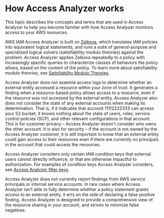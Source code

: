 # How Access Analyzer works<a name="access-analyzer-concepts"></a>

This topic describes the concepts and terms that are used in Access Analyzer to help you become familiar with how Access Analyzer monitors access to your AWS resources\.

AWS IAM Access Analyzer is built on [Zelkova](https://aws.amazon.com/blogs/security/protect-sensitive-data-in-the-cloud-with-automated-reasoning-zelkova/), which translates IAM policies into equivalent logical statements, and runs a suite of general\-purpose and specialized logical solvers \(satisfiability modulo theories\) against the problem\. Access Analyzer applies Zelkova repeatedly to a policy with increasingly specific queries to characterize classes of behaviors the policy allows, based on the content of the policy\. To learn more about satisfiability modulo theories, see [Satisfiability Modulo Theories](https://people.eecs.berkeley.edu/~sseshia/pubdir/SMT-BookChapter.pdf)\.

Access Analyzer does not examine access logs to determine whether an external entity accessed a resource within your zone of trust\. It generates a finding when a resource\-based policy allows access to a resource, even if the resource was not accessed by the external entity\. Access Analyzer also does not consider the state of any external accounts when making its determination\. That is, if it indicates that account 11112222333 can access your S3 bucket, it knows nothing about the state of users, roles, service control policies \(SCP\), and other relevant configurations in that account\. This is for customer privacy – Access Analyzer doesn't consider who owns the other account\. It is also for security – if the account is not owned by the Access Analyzer customer, it is still important to know that an external entity could gain access to their resources even if there are currently no principals in the account that could access the resources\.

Access Analyzer considers only certain IAM condition keys that external users cannot directly influence, or that are otherwise impactful to authorization\. For examples of condition keys Access Analyzer considers, see [Access Analyzer filter keys](access-analyzer-reference-filter-keys.md)\.

Access Analyzer does not currently report findings from AWS service principals or internal service accounts\. In rare cases where Access Analyzer isn't able to fully determine whether a policy statement grants access to an external entity, it errs on the side of declaring a false positive finding\. Access Analyzer is designed to provide a comprehensive view of the resource sharing in your account, and strives to minimize false negatives\.